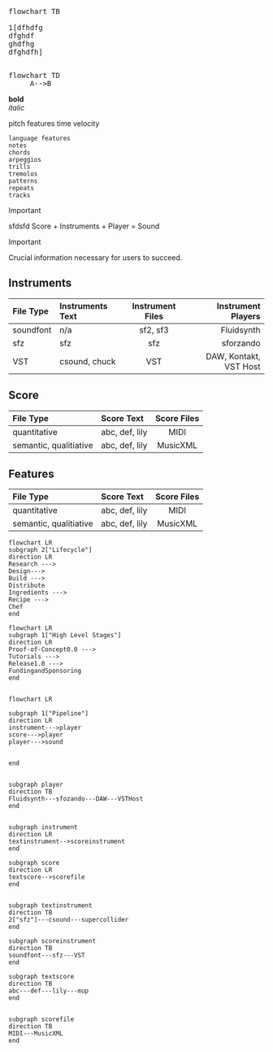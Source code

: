 
<pre class="mermaid">
flowchart TB

1[dfhdfg
dfghdf
ghdfhg
dfghdfh]

</pre>
<pre class="mermaid">
flowchart TD
     A-->B
</pre>

<b style="font-size=30px">bold</b>\
<i>italic</i>




pitch features
time
velocity

```
language features
notes
chords
arpeggios
trills
tremolos
patterns
repeats
tracks
```

> [!IMPORTANT]
> sfdsfd
> Score + Instruments + Player = Sound


> [!IMPORTANT]
> Crucial information necessary for users to succeed.


<link rel="stylesheet" href="keyboard.css">
<script src="keyboard.js"></script>
<div id="keyboardInput"></div>
<script> 
document.getElementById("keyboardInput").innerHTML =  keyboard(`abcdefgrs`)
</script>



## Instruments

| File Type | Instruments Text | Instrument Files |     Instrument Players |
| :-------- | :--------------- | :--------------: | ---------------------: |
| soundfont | n/a              |     sf2, sf3     |             Fluidsynth |
| sfz       | sfz              |       sfz        |              sforzando |
| VST       | csound, chuck    |       VST        | DAW, Kontakt, VST Host |


## Score

| File Type              | Score Text     | Score Files |
| :--------------------- | :------------- | :---------: |
| quantitative           | abc, def, lily |    MIDI     |
| semantic, qualitiative | abc, def, lily |  MusicXML   |



## Features

| File Type              | Score Text     | Score Files |
| :--------------------- | :------------- | :---------: |
| quantitative           | abc, def, lily |    MIDI     |
| semantic, qualitiative | abc, def, lily |  MusicXML   |

```mermaid
flowchart LR
subgraph 2["Lifecycle"]
direction LR
Research --->
Design--->
Build --->
Distribute
Ingredients --->
Recipe --->
Chef
end
```

```mermaid
flowchart LR
subgraph 1["High Level Stages"]
direction LR
Proof-of-Concept0.0 --->
Tutorials --->
Release1.0 --->
FundingandSponsoring 
end
```


```mermaid

flowchart LR

subgraph 1["Pipeline"]
direction LR
instrument--->player
score--->player
player--->sound


end


subgraph player
direction TB
Fluidsynth---sfozando---DAW---VSTHost
end


subgraph instrument
direction LR
textinstrument-->scoreinstrument
end

subgraph score
direction LR
textscore-->scorefile
end


subgraph textinstrument
direction TB
2["sfz"]---csound---supercollider
end

subgraph scoreinstrument
direction TB
soundfont---sfz---VST
end

subgraph textscore
direction TB
abc---def---lily---mup
end


subgraph scorefile
direction TB
MIDI---MusicXML
end


```
<!-- <script type="module">
	import mermaid from 'https://cdn.jsdelivr.net/npm/mermaid@10/dist/mermaid.esm.min.mjs';
	mermaid.initialize({
		startOnLoad: true,
		theme: 'dark'
	});
</script> -->
